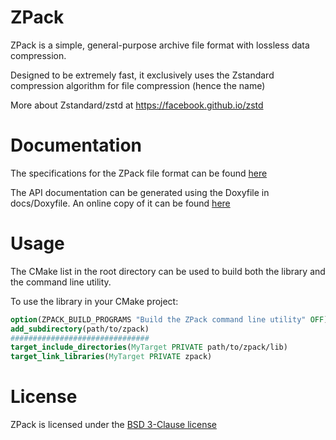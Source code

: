 # ZPack
ZPack is a simple, general-purpose archive file format with lossless data compression.

Designed to be extremely fast, it exclusively uses the Zstandard compression algorithm for file compression (hence the name)

More about Zstandard/zstd at https://facebook.github.io/zstd
# Documentation
The specifications for the ZPack file format can be found [here](docs/specs.txt)

The API documentation can be generated using the Doxyfile in docs/Doxyfile. An online copy of it can be found [here](https://leadrdrk.eu.org/zpack)
# Usage
The CMake list in the root directory can be used to build both the library and the command line utility.

To use the library in your CMake project:
```cmake
option(ZPACK_BUILD_PROGRAMS "Build the ZPack command line utility" OFF) # optional
add_subdirectory(path/to/zpack)
###############################
target_include_directories(MyTarget PRIVATE path/to/zpack/lib)
target_link_libraries(MyTarget PRIVATE zpack)
```
# License
ZPack is licensed under the [BSD 3-Clause license](LICENSE)
